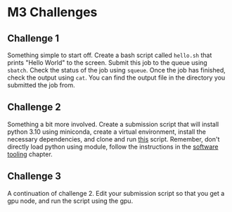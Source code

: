 # M3 Challenges

## Challenge 1

Something simple to start off. Create a bash script called `hello.sh` that prints "Hello World" to the screen. Submit this job to the queue using `sbatch`. Check the status of the job using `squeue`. Once the job has finished, check the output using `cat`. You can find the output file in the directory you submitted the job from.

## Challenge 2

Something a bit more involved. Create a submission script that will install python 3.10 using miniconda, create a virtual environment, install the necessary dependencies, and clone and run [this](./dl_on_m3/alexnet_stl10.py) script. Remember, don't directly load python using module, follow the instructions in the [software tooling](./software-tooling.md#python) chapter.

## Challenge 3

A continuation of challenge 2. Edit your submission script so that you get a gpu node, and run the script using the gpu.
